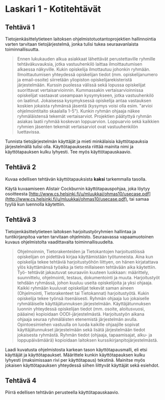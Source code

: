 # Laskari 1 - Kotitehtävät

## Tehtävä 1

Tietojenkäsittelytieteen laitoksen ohjelmistotuotantoprojektien hallinnointia varten tarvitaan tietojärjestelmä, jonka tulisi tukea seuraavanlaista toiminnallisuutta.

> Ennen lukukauden alkua asiakkaat lähettävät perustettaville ryhmille tehtäväkuvauksia, jotka vastuuhenkilö laittaa ilmoittautumisen alkaessa näkyville. Kukin opiskelija ilmottautuu johonkin ryhmään. Ilmoittautumisen yhteydessä opiskelijan tiedot (mm. opiskelijanumero ja email-osoite) siirretään yliopiston opiskelijarekisteristä järjestelmään. Kurssin puolessa välissä sekä lopussa opiskelijat suorittavat vertaisarvioinnin. Kummassakin vertaisarvioinnissa opiskelijat vastaavat useampaan kysymykseen, jotka vastuuhenkilö on laatinut. Jokaisessa kysymyksessä opiskelija antaa vastauksen koskien jokaista ryhmänsä jäsentä (kysymys voisi olla esim. "arvioi ohjelmointitaito skaalalla 1-5"). Kunkin ryhmän ohjaaja näkee ryhmäläistensä tekemät vertaisarviot. Projektien päätyttyä ryhmän asiakas laatii ryhmää koskevan loppuarvion. Loppuarvio sekä kaikkien ryhmien jäsenten tekemät vertaisarviot ovat vastuuhenkilön luettavissa.

Tunnista tietojärjestelmän käyttäjät ja mieti minkälaisia käyttötapauksia järjestelmällä tulisi olla. Käyttötapauksesta riittää mainita nimi ja käyttötapauksen kulku lyhyesti. Tee myös käyttötapauskaavio.

## Tehtävä 2

Kuvaa edellisen tehtävän käyttötapauksista __kaksi__ tarkemmalla tasolla.

Käytä kuvaamiseen Alistair Cockburnin käyttötapauspohjaa, joka löytyy osoitteesta [http://www.cs.helsinki.fi/u/mluukkai/ohmas10/usecase.pdf](http://www.cs.helsinki.fi/u/mluukkai/ohmas10/usecase.pdf),  tai samaa tyyliä kun luennolla käytettiin.

## Tehtävä 3

Tietojenkäsittelytieteen laitoksen harjoitustyöryhmien hallintaa ja tuntikirjanpitoa varten tarvitaan ohjelmisto. Seuraavassa vapaamuotoinen kuvaus ohjelmistolta vaadittavalta toiminnallisuudelta.

> Ohjelmoinnin, Tietorakenteiden ja Tietokantojen harjoitustöissä opiskelijan on pidettävä kirjaa käyttämistään työtunneista. Aina kun opiskelija tekee tehtäviä harjoitustyöhön liittyen, on
hänen kirjatattava ylös käyttämänsä työaika ja tieto millaiseen tehtävään aika käytettiin. Työ-
tehtävät jakautuvat seuraaviin kuuteen luokkaan: määrittely, suunnittelu, ohjelmointi, testaus,
dokumentointi ja muuta.
Harjoitustyöt tehdään ryhmässä, johon kuuluu useita opiskelijoita ja yksi ohjaaja. Kaikki ryhmään kuuluvat opiskelijat tekevät saman aineen (Ohjelmointi, Tietorakenteet tai Tietokannat)
harjoitustyötä. Kukin opiskelija tekee työnsä itsenäisesti. Ryhmän ohjaaja luo jokaiselle ryhmäläiselle käyttäjätunnuksen järjestelmään. Käyttäjätunnuksen luonnin yhteydessä opiskelijan
tiedot (mm. osoite, aloitusvuosi, pääaine) kopioidaan OODI-järjestelmästä. Harjoitustyön aikana ohjaaja seuraa ryhmäläisten etenemistä järjestelmän avulla. Opintoesimiehen vastuulla
on luoda kaikille ohjaajille sopivat käyttäjätunnukset järjestelmään sekä lisätä järjestelmään
tiedot jokaisesta ryhmästä. Ryhmän tiedot (ohjaaja, tapaamisajat, alku- ja loppupäivämäärä)
kopioidaan laitoksen kurssikirjanpitojärjestelmästä.

Laadi kuvatusta ohjelmistosta karkean tason käyttötapausmalli, eli etsi käyttäjät ja
käyttötapaukset. Määrittele kunkin käyttötapauksen kulku lyhyesti (maksimissaan rivi
per käyttötapaus) tekstinä. Mainitse myös jokaisen käyttötapauksen yhteydessä siihen
liittyvät käyttäjät sekä esiehdot.

## Tehtävä 4

Piirrä edellisen tehtävän perusteella käyttötapauskaavio.
